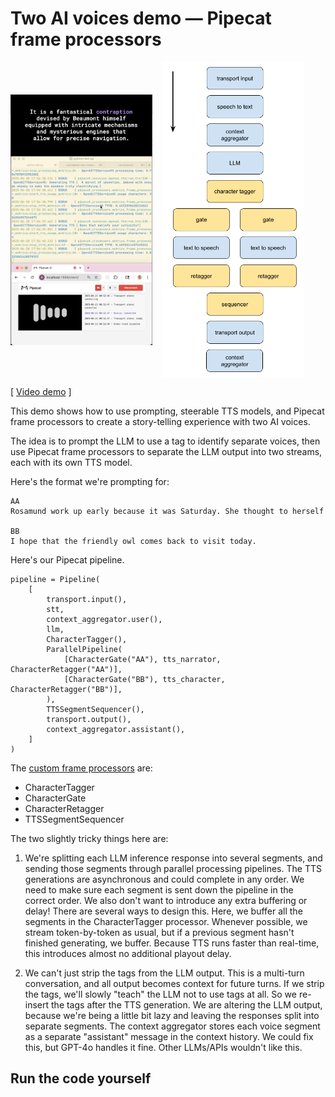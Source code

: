 # Two AI voices demo — Pipecat frame processors

<p style="display: flex; gap: 1rem; align-items: center;">
  <img src="assets/hot-air-balloon-adventure.png" alt="Image 1" width="45%" />
  <img src="assets/two-voice-pipeline.png" alt="Image 2" width="45%" />
</p>

[ [Video demo](https://www.youtube.com/watch?v=6Jjbm0cMbeM) ]

This demo shows how to use prompting, steerable TTS models, and Pipecat frame processors to create a story-telling experience with two AI voices.

The idea is to prompt the LLM to use a tag to identify separate voices, then use Pipecat frame processors to separate the LLM output into two streams, each with its own TTS model.

Here's the format we're prompting for:

```
AA
Rosamund work up early because it was Saturday. She thought to herself

BB
I hope that the friendly owl comes back to visit today.
```

Here's our Pipecat pipeline. 

```
pipeline = Pipeline(
    [
        transport.input(),
        stt,
        context_aggregator.user(),
        llm,
        CharacterTagger(),
        ParallelPipeline(
            [CharacterGate("AA"), tts_narrator, CharacterRetagger("AA")],
            [CharacterGate("BB"), tts_character, CharacterRetagger("BB")],
        ),
        TTSSegmentSequencer(),
        transport.output(),
        context_aggregator.assistant(),
    ]
)
```

The [custom frame processors](pipecat/character_processor.py) are:
  - CharacterTagger
  - CharacterGate
  - CharacterRetagger
  - TTSSegmentSequencer
  
The two slightly tricky things here are:

1. We're splitting each LLM inference response into several segments, and sending those segments through parallel processing pipelines. The TTS generations are asynchronous and could complete in any order. We need to make sure each segment is sent down the pipeline in the correct order. We also don't want to introduce any extra buffering or delay! There are several ways to design this. Here, we buffer all the segments in the CharacterTagger processor. Whenever possible, we stream token-by-token as usual, but if a previous segment hasn't finished generating, we buffer. Because TTS runs faster than real-time, this introduces almost no additional playout delay.

2. We can't just strip the tags from the LLM output. This is a multi-turn conversation, and all output becomes context for future turns. If we strip the tags, we'll slowly "teach" the LLM not to use tags at all. So we re-insert the tags after the TTS generation. We are altering the LLM output, because we're being a little bit lazy and leaving the responses split into separate segments. The context aggregator stores each voice segment as a separate "assistant" message in the context history. We could fix this, but GPT-4o handles it fine. Other LLMs/APIs wouldn't like this.

## Run the code yourself

